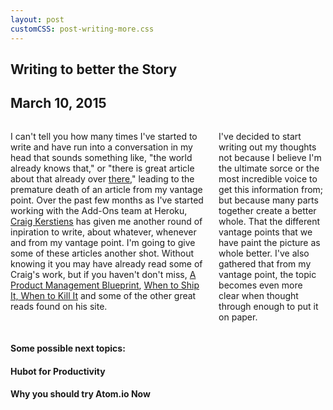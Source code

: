 ```yaml
---
layout: post
customCSS: post-writing-more.css
---
```

<div class="article-header">
</div>
<article>

<span class="icon-terminal"></span>
<h1>Writing <span class="script">to better</span> the Story</h1>
<div class="meta"><h2>March 10, 2015</h2></div>
<div class="columns">
<p>I can't tell you how many times I've started to write and have run into a conversation in my head that sounds something like, "the world already knows that," or "there is great article about that already over <a href="">there</a>," leading to the premature death of an article from my vantage point. Over the past few months as I've started working with the Add-Ons team at Heroku, <a href="http://www.craigkerstiens.com/">Craig Kerstiens</a> has given me another round of inpiration to write, about whatever, whenever and from my vantage point. I'm going to give some of these articles another shot. Without knowing it you may have already read some of Craig's work, but if you haven't don't miss, <a href="http://www.craigkerstiens.com/2015/02/18/a-pm-blueprint/" target="_blank">A Product Management Blueprint</a>, <a href="http://www.craigkerstiens.com/2014/08/13/when-to-ship-when-to-kill/">When to Ship It, When to Kill It</a> and some of the other great reads found on his site.</p>
<p>I've decided to start writing out my thoughts not because I believe I'm the ultimate sorce or the most incredible voice to get this information from; but because many parts together create a better whole. That the different vantage points that we have paint the picture as whole better. I've also gathered that from my vantage point, the topic becomes even more clear when thought through enough to put it on paper.</p>
</div>

<h4 class="script">Some possible next topics:</h4>

<div class="next hubot">
  <span class="asset">
    <div class="art">
    </div>
  </span>
  <h4>Hubot for Productivity</h4>
</div>

<div class="next atom">
  <h4>Why you should try Atom.io Now</h4>
  <span class="asset">
    <div class="art">
      <span class="screen"></span>
    </div>
  </span>
</div>

</article>
